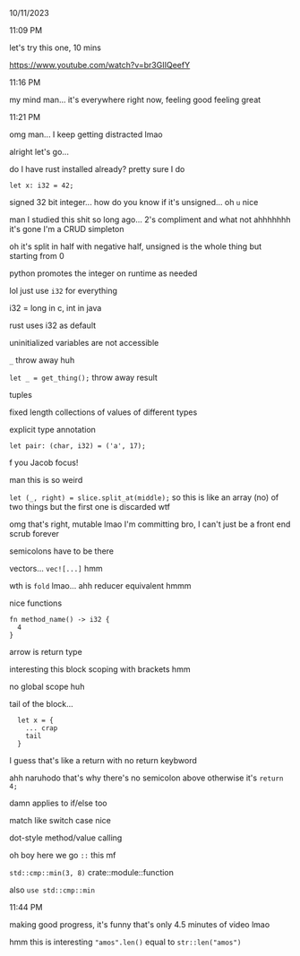 10/11/2023

11:09 PM

let's try this one, 10 mins

https://www.youtube.com/watch?v=br3GIIQeefY

11:16 PM

my mind man... it's everywhere right now, feeling good feeling great

11:21 PM

omg man... I keep getting distracted lmao

alright let's go...

do I have rust installed already? pretty sure I do

`let x: i32 = 42;`

signed 32 bit integer... how do you know if it's unsigned... oh `u` nice

man I studied this shit so long ago... 2's compliment and what not ahhhhhhh it's gone I'm a CRUD simpleton

oh it's split in half with negative half, unsigned is the whole thing but starting from 0

python promotes the integer on runtime as needed

lol just use `i32` for everything

i32 = long in c, int in java

rust uses i32 as default

uninitialized variables are not accessible

`_` throw away huh

`let _ = get_thing();` throw away result

tuples

fixed length collections of values of different types

explicit type annotation

`let pair: (char, i32) = ('a', 17);`

f you Jacob focus!

man this is so weird

`let (_, right) = slice.split_at(middle);` so this is like an array (no) of two things but the first one is discarded wtf

omg that's right, mutable lmao I'm committing bro, I can't just be a front end scrub forever

semicolons have to be there

vectors... `vec![...]` hmm

wth is `fold` lmao... ahh reducer equivalent hmmm

nice functions

```
fn method_name() -> i32 {
  4
}
```

arrow is return type

interesting this block scoping with brackets hmm

no global scope huh

tail of the block...

```
  let x = {
    ... crap
    tail
  }
```

I guess that's like a return with no return keybword

ahh naruhodo that's why there's no semicolon above otherwise it's `return 4;`

damn applies to if/else too

match like switch case nice

dot-style method/value calling

oh boy here we go `::` this mf

`std::cmp::min(3, 8)` crate::module::function

also `use std::cmp::min`

11:44 PM

making good progress, it's funny that's only 4.5 minutes of video lmao

hmm this is interesting  `"amos".len()` equal to `str::len("amos")`

